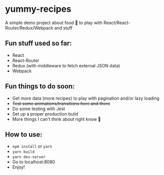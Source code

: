 # yummy-recipes
A simple demo project about food 🍲 to play with React/React-Router/Redux/Webpack and stuff

## Fun stuff used so far:
+ React
+ React-Router
+ Redux (with middleware to fetch external JSON data)
+ Webpack

## Fun things to do soon:
+ Get more data (more recipes) to play with pagination and/or lazy loading
+ ~~Test some animations/transitions here and there~~
+ Do some testing with Jest
+ Set up a proper production build
+ More things I can't think about right know 🤔

## How to use:
+ `npm install` or `yarn`
+ `yarn build`
+ `yarn dev-server`
+ Go to localhost:8080
+ Enjoy!
